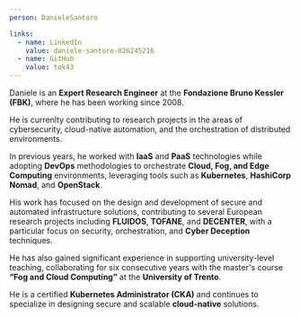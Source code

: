 ```yaml
---
person: DanieleSantoro

links:
  - name: LinkedIn
    value: daniele-santoro-026245216
  - name: GitHub
    value: tok43
---
```


Daniele is an **Expert Research Engineer** at the **Fondazione Bruno Kessler (FBK)**, where he has been working since 2008.

He is currenlty contributing to research projects in the areas of cybersecurity, cloud-native automation, and the orchestration of distributed environments.

In previous years, he worked with **IaaS** and **PaaS** technologies while adopting **DevOps** methodologies to orchestrate **Cloud, Fog, and Edge Computing** environments, leveraging tools such as **Kubernetes**, **HashiCorp Nomad**, and **OpenStack**.

His work has focused on the design and development of secure and automated infrastructure solutions, contributing to several European research projects including **FLUIDOS**, **TOFANE**, and **DECENTER**, with a particular focus on security, orchestration, and **Cyber Deception** techniques.

He has also gained significant experience in supporting university-level teaching, collaborating for six consecutive years with the master's course **“Fog and Cloud Computing”** at the **University of Trento**.

He is a certified **Kubernetes Administrator (CKA)** and continues to specialize in designing secure and scalable **cloud-native** solutions.